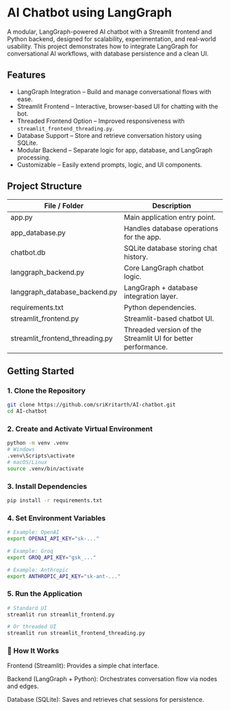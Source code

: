 # AI Chatbot using LangGraph

A modular, LangGraph-powered AI chatbot with a Streamlit frontend and Python backend, designed for scalability, experimentation, and real-world usability. This project demonstrates how to integrate LangGraph for conversational AI workflows, with database persistence and a clean UI.

## Features

- LangGraph Integration – Build and manage conversational flows with ease.
- Streamlit Frontend – Interactive, browser-based UI for chatting with the bot.
- Threaded Frontend Option – Improved responsiveness with `streamlit_frontend_threading.py`.
- Database Support – Store and retrieve conversation history using SQLite.
- Modular Backend – Separate logic for app, database, and LangGraph processing.
- Customizable – Easily extend prompts, logic, and UI components.

## Project Structure

| File / Folder | Description |
|---------------|-------------|
| app.py | Main application entry point. |
| app_database.py | Handles database operations for the app. |
| chatbot.db | SQLite database storing chat history. |
| langgraph_backend.py | Core LangGraph chatbot logic. |
| langgraph_database_backend.py | LangGraph + database integration layer. |
| requirements.txt | Python dependencies. |
| streamlit_frontend.py | Streamlit-based chatbot UI. |
| streamlit_frontend_threading.py | Threaded version of the Streamlit UI for better performance. |

## Getting Started

### 1. Clone the Repository
```bash
git clone https://github.com/sriKritarth/AI-chatbot.git
cd AI-chatbot
```


### 2. Create and Activate Virtual Environment

```bash
python -m venv .venv
# Windows
.venv\Scripts\activate
# macOS/Linux
source .venv/bin/activate
```

### 3. Install Dependencies

```bash
pip install -r requirements.txt
```

### 4. Set Environment Variables

```bash
# Example: OpenAI
export OPENAI_API_KEY="sk-..."

# Example: Groq
export GROQ_API_KEY="gsk_..."

# Example: Anthropic
export ANTHROPIC_API_KEY="sk-ant-..."
```

### 5. Run the Application

```bash
# Standard UI
streamlit run streamlit_frontend.py

# Or threaded UI
streamlit run streamlit_frontend_threading.py
```

### 🧠 How It Works

Frontend (Streamlit): Provides a simple chat interface.

Backend (LangGraph + Python): Orchestrates conversation flow via nodes and edges.

Database (SQLite): Saves and retrieves chat sessions for persistence.
